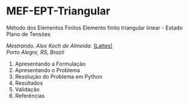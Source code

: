 # MEF-EPT-Triangular
Método dos Elementos Finitos
Elemento finito triangular linear - Estado Plano de Tensões

_Mestrando. Alex Koch de Almeida._ [(Lattes)](http://lattes.cnpq.br/7734327250758963)  
_Porto Alegre, RS, Brazil_ 

1. Apresentando a Formulação
2. Apresentando o Problema
3. Resolução do Problema em Python
4. Resultados
5. Validação
6. Referências 

